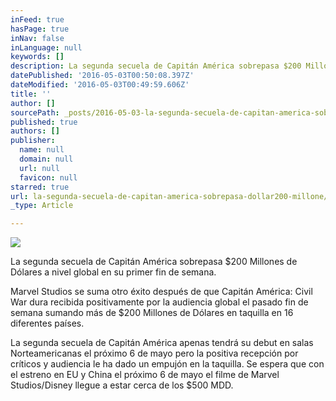 ```yaml
---
inFeed: true
hasPage: true
inNav: false
inLanguage: null
keywords: []
description: La segunda secuela de Capitán América sobrepasa $200 Millones de Dólares a nivel global en su primer fin de semana.
datePublished: '2016-05-03T00:50:08.397Z'
dateModified: '2016-05-03T00:49:59.606Z'
title: ''
author: []
sourcePath: _posts/2016-05-03-la-segunda-secuela-de-capitan-america-sobrepasa-dollar200-millone.md
published: true
authors: []
publisher:
  name: null
  domain: null
  url: null
  favicon: null
starred: true
url: la-segunda-secuela-de-capitan-america-sobrepasa-dollar200-millone/index.html
_type: Article

---
```

![](https://the-grid-user-content.s3-us-west-2.amazonaws.com/ffd57e28-30ab-4486-9202-26f6c37e851d.jpg)

La segunda secuela de Capitán América sobrepasa $200 Millones de Dólares a nivel global en su primer fin de semana.

Marvel Studios se suma otro éxito después de que Capitán América: Civil War dura recibida positivamente por la audiencia global el pasado fin de semana sumando más de $200 Millones de Dólares en taquilla en 16 diferentes países.

La segunda secuela de Capitán América apenas tendrá su debut en salas Norteamericanas el próximo 6 de mayo pero la positiva recepción por críticos y audiencia le ha dado un empujón en la taquilla. Se espera que con el estreno en EU y China el próximo 6 de mayo el filme de Marvel Studios/Disney llegue a estar cerca de los $500 MDD.